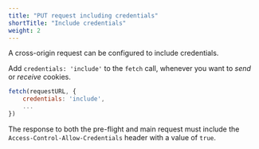 ```yaml
---
title: "PUT request including credentials"
shortTitle: "Include credentials"
weight: 2
---
```


A cross-origin request can be configured to include credentials.

Add `credentials: 'include'` to the `fetch` call, whenever you want to *send* or *receive* cookies.

```javascript
fetch(requestURL, {
    credentials: 'include',
    ...
})
```

The response to both the pre-flight and main request must include the `Access-Control-Allow-Credentials` header with a value of `true`.